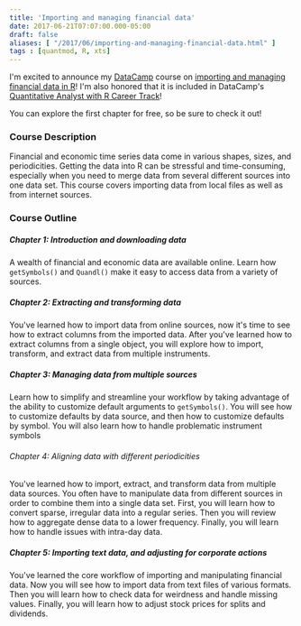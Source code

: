 ```yaml
---
title: 'Importing and managing financial data'
date: 2017-06-21T07:07:00.000-05:00
draft: false
aliases: [ "/2017/06/importing-and-managing-financial-data.html" ]
tags : [quantmod, R, xts]
---
```


I'm excited to announce my [DataCamp](https://www.datacamp.com) course on [importing and managing financial data in R](https://www.datacamp.com/courses/importing-and-managing-financial-data-in-r)! I'm also honored that it is included in DataCamp's [Quantitative Analyst with R Career Track](https://www.datacamp.com/tracks/quantitative-analyst-with-r)!

You can explore the first chapter for free, so be sure to check it out!

### Course Description

Financial and economic time series data come in various shapes, sizes, and periodicities. Getting the data into R can be stressful and time-consuming, especially when you need to merge data from several different sources into one data set. This course covers importing data from local files as well as from internet sources.

### Course Outline

##### Chapter 1: Introduction and downloading data
A wealth of financial and economic data are available online. Learn how `getSymbols()` and `Quandl()` make it easy to access data from a variety of sources.

##### Chapter 2: Extracting and transforming data
You've learned how to import data from online sources, now it's time to see how to extract columns from the imported data. After you've learned how to extract columns from a single object, you will explore how to import, transform, and extract data from multiple instruments.

##### Chapter 3: Managing data from multiple sources
Learn how to simplify and streamline your workflow by taking advantage of the ability to customize default arguments to `getSymbols()`. You will see how to customize defaults by data source, and then how to customize defaults by symbol. You will also learn how to handle problematic instrument symbols

###### Chapter 4: Aligning data with different periodicities
You've learned how to import, extract, and transform data from multiple data sources. You often have to manipulate data from different sources in order to combine them into a single data set. First, you will learn how to convert sparse, irregular data into a regular series. Then you will review how to aggregate dense data to a lower frequency. Finally, you will learn how to handle issues with intra-day data.

##### Chapter 5: Importing text data, and adjusting for corporate actions
You've learned the core workflow of importing and manipulating financial data. Now you will see how to import data from text files of various formats. Then you will learn how to check data for weirdness and handle missing values. Finally, you will learn how to adjust stock prices for splits and dividends. 
